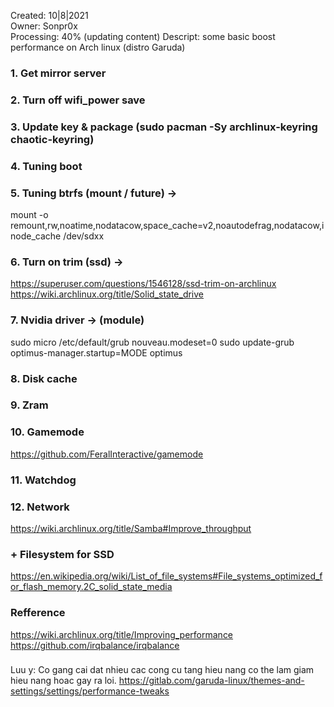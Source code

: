 Created: 10|8|2021   
Owner: Sonpr0x  
Processing: 40% (updating content) 
Descript: some basic boost performance on Arch linux (distro Garuda) 

### 1. Get mirror server
### 2. Turn off wifi_power save
### 3. Update key & package (sudo pacman -Sy archlinux-keyring chaotic-keyring)
### 4. Tuning boot
### 5. Tuning btrfs (mount / future) ->
mount -o remount,rw,noatime,nodatacow,space_cache=v2,noautodefrag,nodatacow,inode_cache /dev/sdxx
### 6. Turn on trim (ssd) ->
https://superuser.com/questions/1546128/ssd-trim-on-archlinux
https://wiki.archlinux.org/title/Solid_state_drive
### 7. Nvidia driver -> (module)
sudo micro /etc/default/grub
nouveau.modeset=0
sudo update-grub
optimus-manager.startup=MODE
optimus
### 8. Disk cache
### 9. Zram
### 10. Gamemode
https://github.com/FeralInteractive/gamemode
### 11. Watchdog
### 12. Network
https://wiki.archlinux.org/title/Samba#Improve_throughput
### + Filesystem for SSD
https://en.wikipedia.org/wiki/List_of_file_systems#File_systems_optimized_for_flash_memory.2C_solid_state_media

### Refference
https://wiki.archlinux.org/title/Improving_performance
https://github.com/irqbalance/irqbalance

###
Luu y: Co gang cai dat nhieu cac cong cu tang hieu nang co the lam giam hieu nang hoac gay ra loi.
https://gitlab.com/garuda-linux/themes-and-settings/settings/performance-tweaks
